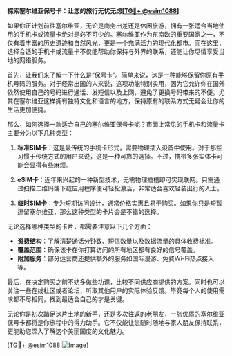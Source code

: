 **探索塞尔维亚保号卡：让您的旅行无忧无虑[[TG💪+ @esim1088](https://t.me/s/esim1088)]**

如果你正计划前往塞尔维亚，无论是商务出差还是休闲旅游，拥有一张适合当地使用的手机卡或流量卡绝对是必不可少的。塞尔维亚作为东南欧的重要国家之一，不仅有着丰富的历史遗迹和自然风光，更是一个充满活力的现代化都市。而在这里，选择合适的手机卡或流量卡不仅能帮助你保持与外界的联系，还能让你尽情享受当地的网络服务。

首先，让我们来了解一下什么是“保号卡”。简单来说，这是一种能够保留你原有手机号码的服务。对于经常出国的人来说，这项功能特别实用，因为它允许你在国外依然使用自己的号码进行通话、发短信以及上网，避免了更换号码带来的不便。尤其在塞尔维亚这样拥有独特文化和语言的地方，保持原有的联系方式无疑会让你的生活更加便捷。

那么，如何选择一款适合自己的塞尔维亚保号卡呢？市面上常见的手机卡和流量卡主要分为以下几种类型：

1. **标准SIM卡**：这是最传统的手机卡形式，需要物理插入设备中使用。对于那些习惯于传统方式的用户来说，这是一种可靠的选择。不过，携带多张实体卡可能会显得有些麻烦。

2. **eSIM卡**：近年来兴起的一种新型技术，无需物理插槽即可实现联网。只需通过扫描二维码或下载应用程序便可轻松激活，非常适合喜欢轻装出行的人士。

3. **临时SIM卡**：专为短期访问设计，通常价格实惠且易于购买。如果你只是短暂逗留塞尔维亚，那么这种类型的卡片会是不错的选择。

无论选择哪种类型的卡片，都需要注意以下几个方面：
- **资费结构**：了解清楚通话分钟数、短信数量以及数据流量的具体收费标准。
- **覆盖范围**：确保该卡在你打算访问的所有地区都有良好的信号覆盖。
- **附加服务**：部分运营商还提供额外的服务如国际漫游、免费Wi-Fi热点接入等。

最后，在决定购买之前不妨多做些功课，比较不同供应商提供的方案。同时也可以关注一些在线社区或者论坛，听取其他用户的实际体验反馈。毕竟每个人的使用需求都不尽相同，找到最适合自己的才是关键。

无论你是初次踏足这片土地的新手，还是多次往返的老朋友，一张优质的塞尔维亚保号卡都将是你旅程中的得力助手。它不仅能让您随时随地与家人朋友保持联系，更能助您深入了解这个美丽国度的文化魅力。

[[TG💪+ @esim1088](https://t.me/s/esim1088) ![Image](https://i.postimg.cc/4NQfJmqS/Snipaste-2025-05-13-00-14-12.png)]